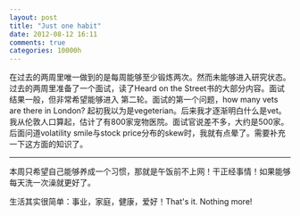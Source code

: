 ```yaml
---
layout: post
title: "Just one habit"
date: 2012-08-12 16:11
comments: true
categories: 10000h
---
```

在过去的两周里唯一做到的是每周能够至少锻炼两次。然而未能够进入研究状态。过去的两周里准备了一个面试，读了Heard on the Street书的大部分内容。面试结果一般，但非常希望能够进入
第二轮。面试的第一个问题，how many vets are there in London? 起初我以为是vegeterian。后来我才逐渐明白什么是vet。我从伦敦人口算起，估计了有800家宠物医院。面试官说差不多，大约是500家。
后面问道volatility smile与stock price分布的skew时，我就有点晕了。需要补充一下这方面的知识了。

-------------------------------------------------------------------------------------------

本周只希望自己能够养成一个习惯，那就是午饭前不上网！干正经事情！如果能够每天洗一次澡就更好了。

生活其实很简单：事业，家庭，健康，爱好！That's it. Nothing more!


